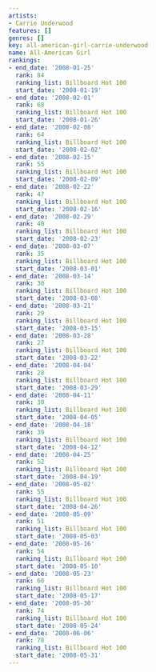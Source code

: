 ```yaml
---
artists:
- Carrie Underwood
features: []
genres: []
key: all-american-girl-carrie-underwood
name: All-American Girl
rankings:
- end_date: '2008-01-25'
  rank: 84
  ranking_list: Billboard Hot 100
  start_date: '2008-01-19'
- end_date: '2008-02-01'
  rank: 68
  ranking_list: Billboard Hot 100
  start_date: '2008-01-26'
- end_date: '2008-02-08'
  rank: 64
  ranking_list: Billboard Hot 100
  start_date: '2008-02-02'
- end_date: '2008-02-15'
  rank: 55
  ranking_list: Billboard Hot 100
  start_date: '2008-02-09'
- end_date: '2008-02-22'
  rank: 47
  ranking_list: Billboard Hot 100
  start_date: '2008-02-16'
- end_date: '2008-02-29'
  rank: 40
  ranking_list: Billboard Hot 100
  start_date: '2008-02-23'
- end_date: '2008-03-07'
  rank: 35
  ranking_list: Billboard Hot 100
  start_date: '2008-03-01'
- end_date: '2008-03-14'
  rank: 30
  ranking_list: Billboard Hot 100
  start_date: '2008-03-08'
- end_date: '2008-03-21'
  rank: 29
  ranking_list: Billboard Hot 100
  start_date: '2008-03-15'
- end_date: '2008-03-28'
  rank: 27
  ranking_list: Billboard Hot 100
  start_date: '2008-03-22'
- end_date: '2008-04-04'
  rank: 28
  ranking_list: Billboard Hot 100
  start_date: '2008-03-29'
- end_date: '2008-04-11'
  rank: 30
  ranking_list: Billboard Hot 100
  start_date: '2008-04-05'
- end_date: '2008-04-18'
  rank: 39
  ranking_list: Billboard Hot 100
  start_date: '2008-04-12'
- end_date: '2008-04-25'
  rank: 52
  ranking_list: Billboard Hot 100
  start_date: '2008-04-19'
- end_date: '2008-05-02'
  rank: 55
  ranking_list: Billboard Hot 100
  start_date: '2008-04-26'
- end_date: '2008-05-09'
  rank: 51
  ranking_list: Billboard Hot 100
  start_date: '2008-05-03'
- end_date: '2008-05-16'
  rank: 54
  ranking_list: Billboard Hot 100
  start_date: '2008-05-10'
- end_date: '2008-05-23'
  rank: 60
  ranking_list: Billboard Hot 100
  start_date: '2008-05-17'
- end_date: '2008-05-30'
  rank: 74
  ranking_list: Billboard Hot 100
  start_date: '2008-05-24'
- end_date: '2008-06-06'
  rank: 78
  ranking_list: Billboard Hot 100
  start_date: '2008-05-31'
---
```


